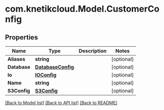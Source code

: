 # com.knetikcloud.Model.CustomerConfig
## Properties

Name | Type | Description | Notes
------------ | ------------- | ------------- | -------------
**Aliases** | **string** |  | [optional] 
**Database** | [**DatabaseConfig**](DatabaseConfig.md) |  | [optional] 
**Io** | [**IOConfig**](IOConfig.md) |  | [optional] 
**Name** | **string** |  | [optional] 
**S3Config** | [**S3Config**](S3Config.md) |  | [optional] 

[[Back to Model list]](../README.md#documentation-for-models) [[Back to API list]](../README.md#documentation-for-api-endpoints) [[Back to README]](../README.md)

